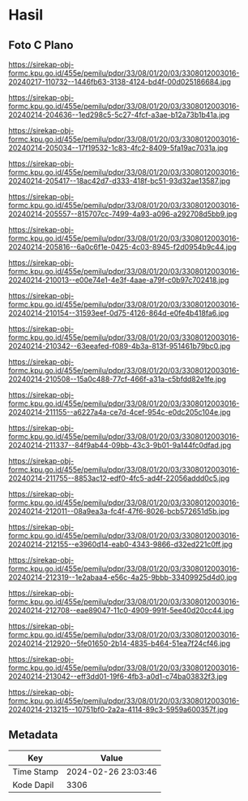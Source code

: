 # Hasil

## Foto C Plano

https://sirekap-obj-formc.kpu.go.id/455e/pemilu/pdpr/33/08/01/20/03/3308012003016-20240217-110732--1446fb63-3138-4124-bd4f-00d025186684.jpg

https://sirekap-obj-formc.kpu.go.id/455e/pemilu/pdpr/33/08/01/20/03/3308012003016-20240214-204636--1ed298c5-5c27-4fcf-a3ae-b12a73b1b41a.jpg

https://sirekap-obj-formc.kpu.go.id/455e/pemilu/pdpr/33/08/01/20/03/3308012003016-20240214-205034--17f19532-1c83-4fc2-8409-5fa19ac7031a.jpg

https://sirekap-obj-formc.kpu.go.id/455e/pemilu/pdpr/33/08/01/20/03/3308012003016-20240214-205417--18ac42d7-d333-418f-bc51-93d32ae13587.jpg

https://sirekap-obj-formc.kpu.go.id/455e/pemilu/pdpr/33/08/01/20/03/3308012003016-20240214-205557--815707cc-7499-4a93-a096-a292708d5bb9.jpg

https://sirekap-obj-formc.kpu.go.id/455e/pemilu/pdpr/33/08/01/20/03/3308012003016-20240214-205816--6a0c6f1e-0425-4c03-8945-f2d0954b9c44.jpg

https://sirekap-obj-formc.kpu.go.id/455e/pemilu/pdpr/33/08/01/20/03/3308012003016-20240214-210013--e00e74e1-4e3f-4aae-a79f-c0b97c702418.jpg

https://sirekap-obj-formc.kpu.go.id/455e/pemilu/pdpr/33/08/01/20/03/3308012003016-20240214-210154--31593eef-0d75-4126-864d-e0fe4b418fa6.jpg

https://sirekap-obj-formc.kpu.go.id/455e/pemilu/pdpr/33/08/01/20/03/3308012003016-20240214-210342--63eeafed-f089-4b3a-813f-951461b79bc0.jpg

https://sirekap-obj-formc.kpu.go.id/455e/pemilu/pdpr/33/08/01/20/03/3308012003016-20240214-210508--15a0c488-77cf-466f-a31a-c5bfdd82e1fe.jpg

https://sirekap-obj-formc.kpu.go.id/455e/pemilu/pdpr/33/08/01/20/03/3308012003016-20240214-211155--a6227a4a-ce7d-4cef-954c-e0dc205c104e.jpg

https://sirekap-obj-formc.kpu.go.id/455e/pemilu/pdpr/33/08/01/20/03/3308012003016-20240214-211337--84f9ab44-09bb-43c3-9b01-9a144fc0dfad.jpg

https://sirekap-obj-formc.kpu.go.id/455e/pemilu/pdpr/33/08/01/20/03/3308012003016-20240214-211755--8853ac12-edf0-4fc5-ad4f-22056addd0c5.jpg

https://sirekap-obj-formc.kpu.go.id/455e/pemilu/pdpr/33/08/01/20/03/3308012003016-20240214-212011--08a9ea3a-fc4f-47f6-8026-bcb572651d5b.jpg

https://sirekap-obj-formc.kpu.go.id/455e/pemilu/pdpr/33/08/01/20/03/3308012003016-20240214-212155--e3960d14-eab0-4343-9866-d32ed221c0ff.jpg

https://sirekap-obj-formc.kpu.go.id/455e/pemilu/pdpr/33/08/01/20/03/3308012003016-20240214-212319--1e2abaa4-e56c-4a25-9bbb-33409925d4d0.jpg

https://sirekap-obj-formc.kpu.go.id/455e/pemilu/pdpr/33/08/01/20/03/3308012003016-20240214-212708--eae89047-11c0-4909-991f-5ee40d20cc44.jpg

https://sirekap-obj-formc.kpu.go.id/455e/pemilu/pdpr/33/08/01/20/03/3308012003016-20240214-212920--5fe01650-2b14-4835-b464-51ea7f24cf46.jpg

https://sirekap-obj-formc.kpu.go.id/455e/pemilu/pdpr/33/08/01/20/03/3308012003016-20240214-213042--eff3dd01-19f6-4fb3-a0d1-c74ba03832f3.jpg

https://sirekap-obj-formc.kpu.go.id/455e/pemilu/pdpr/33/08/01/20/03/3308012003016-20240214-213215--10751bf0-2a2a-4114-89c3-5959a600357f.jpg


## Metadata

| Key        | Value               |
| ---------- | ------------------- |
| Time Stamp | 2024-02-26 23:03:46 |
| Kode Dapil | 3306                |



